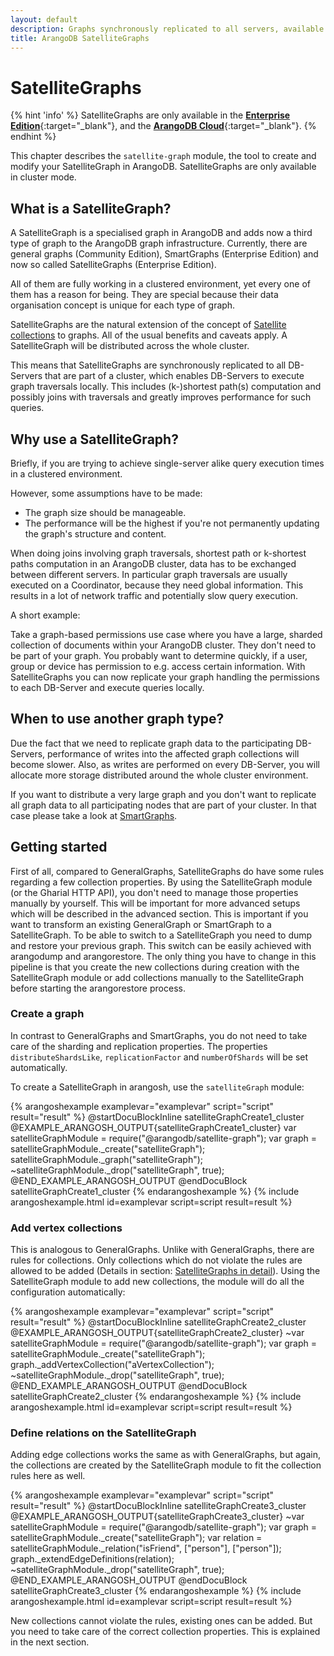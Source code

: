 ```yaml
---
layout: default
description: Graphs synchronously replicated to all servers, available in the Enterprise Edition
title: ArangoDB SatelliteGraphs
---
```

SatelliteGraphs
===============

{% hint 'info' %}
SatelliteGraphs are only available in the
[**Enterprise Edition**](https://www.arangodb.com/why-arangodb/arangodb-enterprise/){:target="_blank"},
and the [**ArangoDB Cloud**](https://cloud.arangodb.com/){:target="_blank"}.
{% endhint %}

This chapter describes the `satellite-graph` module, the tool to create and
modify your SatelliteGraph in ArangoDB. SatelliteGraphs are only available
in cluster mode.

What is a SatelliteGraph?
--------------

A SatelliteGraph is a specialised graph in ArangoDB and adds now a third type
of graph to the ArangoDB graph infrastructure. Currently, there are general
graphs (Community Edition), SmartGraphs (Enterprise Edition) and now so called
SatelliteGraphs (Enterprise Edition). 

All of them are fully working in a clustered environment, yet every one of them
has a reason for being. They are special because their data organisation concept
is unique for each type of graph. 

SatelliteGraphs are the natural extension of the concept of [Satellite collections](satellites.html)
to graphs. All of the usual benefits and caveats apply. A SatelliteGraph will be
distributed across the whole cluster. 

This means that SatelliteGraphs are synchronously replicated to all DB-Servers
that are part of a cluster, which enables DB-Servers to execute graph traversals
locally. This includes (k-)shortest path(s) computation and possibly joins with
traversals and greatly improves performance for such queries.

Why use a SatelliteGraph?
--------------

Briefly, if you are trying to achieve single-server alike query execution times in
a clustered environment.

However, some assumptions have to be made:
* The graph size should be manageable.
* The performance will be the highest if you're not permanently updating the
  graph's structure and content.

When doing joins involving graph traversals, shortest path or k-shortest paths
computation in an ArangoDB cluster, data has to be exchanged between different
servers. In particular graph traversals are usually executed on a Coordinator,
because they need global information. This results in a lot of network traffic
and potentially slow query execution.

A short example:

Take a graph-based permissions use case where you have a large, sharded collection
of documents within your ArangoDB cluster. They don't need to be part of your graph.
You probably want to determine quickly, if a user, group or device has permission to
e.g. access certain information. With SatelliteGraphs you can now replicate your
graph handling the permissions to each DB-Server and execute queries locally.


When to use another graph type?
--------------

Due the fact that we need to replicate graph data to the participating DB-Servers,
performance of writes into the affected graph collections will become slower. Also,
as writes are performed on every DB-Server, you will allocate more storage
distributed around the whole cluster environment.

If you want to distribute a very large graph and you don't want to replicate all
graph data to all participating nodes that are part of your cluster. In that case
please take a look at [SmartGraphs](graphs-smart-graphs.html).

Getting started
--------------

First of all, compared to GeneralGraphs, SatelliteGraphs do have some rules regarding
a few collection properties. By using the SatelliteGraph module (or the Gharial HTTP
API), you don't need to manage those properties manually by yourself. This will be
important for more advanced setups which will be described in the advanced section.
This is important if you want to transform an existing GeneralGraph or SmartGraph to a
SatelliteGraph. To be able to switch to a SatelliteGraph you need to dump and restore
your previous graph. This switch can be easily achieved with arangodump and arangorestore.
The only thing you have to change in this pipeline is that you create the new collections
during creation with the SatelliteGraph module or add collections manually to the
SatelliteGraph before starting the arangorestore process.

### Create a graph

In contrast to GeneralGraphs and SmartGraphs, you do not need to take care of the sharding
and replication properties. The properties `distributeShardsLike`, `replicationFactor` and
`numberOfShards` will be set automatically. 

To create a SatelliteGraph in arangosh, use the `satelliteGraph` module:

{% arangoshexample examplevar="examplevar" script="script" result="result" %}
    @startDocuBlockInline satelliteGraphCreate1_cluster
    @EXAMPLE_ARANGOSH_OUTPUT{satelliteGraphCreate1_cluster}
    var satelliteGraphModule = require("@arangodb/satellite-graph");
    var graph = satelliteGraphModule._create("satelliteGraph");
    satelliteGraphModule._graph("satelliteGraph");
    ~satelliteGraphModule._drop("satelliteGraph", true);
    @END_EXAMPLE_ARANGOSH_OUTPUT
    @endDocuBlock satelliteGraphCreate1_cluster
{% endarangoshexample %}
{% include arangoshexample.html id=examplevar script=script result=result %}

### Add vertex collections
This is analogous to GeneralGraphs. Unlike with GeneralGraphs, there are rules for collections.
Only collections which do not violate the rules are allowed to be added (Details in section: [SatelliteGraphs in detail](graphs-satellite-graphs-details.html)).
Using the SatelliteGraph module to add new collections, the module will do all the configuration automatically: 

{% arangoshexample examplevar="examplevar" script="script" result="result" %}
    @startDocuBlockInline satelliteGraphCreate2_cluster
    @EXAMPLE_ARANGOSH_OUTPUT{satelliteGraphCreate2_cluster}
    ~var satelliteGraphModule = require("@arangodb/satellite-graph");
    var graph = satelliteGraphModule._create("satelliteGraph");
    graph._addVertexCollection("aVertexCollection");
    ~satelliteGraphModule._drop("satelliteGraph", true);
    @END_EXAMPLE_ARANGOSH_OUTPUT
    @endDocuBlock satelliteGraphCreate2_cluster
{% endarangoshexample %}
{% include arangoshexample.html id=examplevar script=script result=result %}

### Define relations on the SatelliteGraph
Adding edge collections works the same as with GeneralGraphs, but again, the collections are created by the SatelliteGraph module to fit the collection rules here as well.

{% arangoshexample examplevar="examplevar" script="script" result="result" %}
    @startDocuBlockInline satelliteGraphCreate3_cluster
    @EXAMPLE_ARANGOSH_OUTPUT{satelliteGraphCreate3_cluster}
    ~var satelliteGraphModule = require("@arangodb/satellite-graph");
    var graph = satelliteGraphModule._create("satelliteGraph");
    var relation = satelliteGraphModule._relation("isFriend", ["person"], ["person"]);
    graph._extendEdgeDefinitions(relation);
    ~satelliteGraphModule._drop("satelliteGraph", true);
    @END_EXAMPLE_ARANGOSH_OUTPUT
    @endDocuBlock satelliteGraphCreate3_cluster
{% endarangoshexample %}
{% include arangoshexample.html id=examplevar script=script result=result %}

New collections cannot violate the rules, existing ones can be added. But you need to take care of the correct collection properties. This is explained in the next section.
